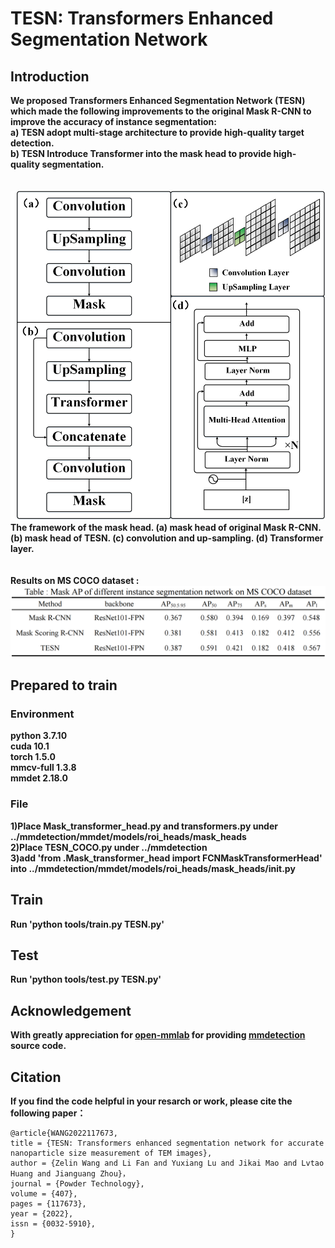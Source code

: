 # TESN: Transformers Enhanced Segmentation Network
## Introduction
__We proposed Transformers Enhanced Segmentation Network (TESN) which made the following improvements to the original Mask R-CNN to improve the accuracy of instance segmentation:<br>
a) TESN adopt multi-stage architecture to provide high-quality target detection.<br>
b) TESN Introduce Transformer into the mask head to provide high-quality segmentation.__<br>
<br>
<br>
![TESN](https://github.com/Wzl-98/TESN/raw/main/Fig/Mask_head.png)<br>
__The framework of the mask head. (a) mask head of original Mask R-CNN. (b) mask head of TESN. (c) convolution and up-sampling. (d) Transformer layer.__<br>
<br>
<br>
__Results on MS COCO dataset :__<br>
![Results](https://github.com/Wzl-98/TESN/raw/main/Fig/Results.png)<br>
## Prepared to train
### Environment
__python 3.7.10<br>
cuda 10.1<br>
torch 1.5.0<br>
mmcv-full 1.3.8<br>
mmdet 2.18.0__
### File
__1)Place Mask_transformer_head.py and transformers.py under ../mmdetection/mmdet/models/roi_heads/mask_heads<br>
2)Place TESN_COCO.py under ../mmdetection<br>
3)add 'from .Mask_transformer_head import FCNMaskTransformerHead' into ../mmdetection/mmdet/models/roi_heads/mask_heads/__init__.py__<br>
## Train
__Run 'python tools/train.py TESN.py'__
## Test
__Run 'python tools/test.py TESN.py'__
## Acknowledgement
__With greatly appreciation for [open-mmlab](https://github.com/open-mmlab) for providing [mmdetection](https://github.com/open-mmlab/mmdetection) source code.__
## Citation
__If you find the code helpful in your resarch or work, please cite the following paper：__
~~~
@article{WANG2022117673,
title = {TESN: Transformers enhanced segmentation network for accurate nanoparticle size measurement of TEM images},
author = {Zelin Wang and Li Fan and Yuxiang Lu and Jikai Mao and Lvtao Huang and Jianguang Zhou}，
journal = {Powder Technology},
volume = {407},
pages = {117673},
year = {2022},
issn = {0032-5910},
}
~~~
